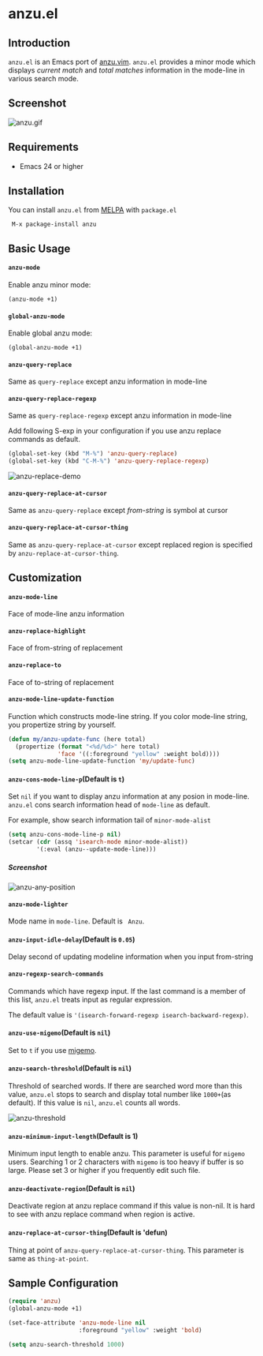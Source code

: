 # anzu.el

## Introduction

`anzu.el` is an Emacs port of [anzu.vim](https://github.com/osyo-manga/vim-anzu).
`anzu.el` provides a minor mode which displays *current match* and *total matches*
information in the mode-line in various search mode.


## Screenshot

![anzu.gif](image/anzu.gif)


## Requirements

* Emacs 24 or higher


## Installation

You can install `anzu.el` from [MELPA](http://melpa.milkbox.net/) with `package.el`

```
 M-x package-install anzu
```


## Basic Usage

#### `anzu-mode`

Enable anzu minor mode:

```lisp
(anzu-mode +1)
```

#### `global-anzu-mode`

Enable global anzu mode:

```lisp
(global-anzu-mode +1)
```

#### `anzu-query-replace`

Same as `query-replace` except anzu information in mode-line

#### `anzu-query-replace-regexp`

Same as `query-replace-regexp` except anzu information in mode-line


Add following S-exp in your configuration if you use anzu replace commands as default.

```lisp
(global-set-key (kbd "M-%") 'anzu-query-replace)
(global-set-key (kbd "C-M-%") 'anzu-query-replace-regexp)
```

![anzu-replace-demo](image/anzu-replace-demo.git)


#### `anzu-query-replace-at-cursor`

Same as `anzu-query-replace` except *from-string* is symbol at cursor

#### `anzu-query-replace-at-cursor-thing`

Same as `anzu-query-replace-at-cursor` except replaced region is
specified by `anzu-replace-at-cursor-thing`.


## Customization

#### `anzu-mode-line`

Face of mode-line anzu information

#### `anzu-replace-highlight`

Face of from-string of replacement

#### `anzu-replace-to`

Face of to-string of replacement

#### `anzu-mode-line-update-function`

Function which constructs mode-line string. If you color mode-line string,
you propertize string by yourself.

```lisp
(defun my/anzu-update-func (here total)
  (propertize (format "<%d/%d>" here total)
              'face '((:foreground "yellow" :weight bold))))
(setq anzu-mode-line-update-function 'my/update-func)
```

#### `anzu-cons-mode-line-p`(Default is `t`)

Set `nil` if you want to display anzu information at any posion in mode-line.
`anzu.el` cons search information head of `mode-line` as default.

For example, show search information tail of `minor-mode-alist`

```lisp
(setq anzu-cons-mode-line-p nil)
(setcar (cdr (assq 'isearch-mode minor-mode-alist))
        '(:eval (anzu--update-mode-line)))
```

##### Screenshot

![anzu-any-position](image/anzu-any-position.png)


#### `anzu-mode-lighter`

Mode name in `mode-line`. Default is ` Anzu`.


#### `anzu-input-idle-delay`(Default is `0.05`)

Delay second of updating modeline information when you input from-string

#### `anzu-regexp-search-commands`

Commands which have regexp input. If the last command is a member of this list,
`anzu.el` treats input as regular expression.

The default value is `'(isearch-forward-regexp isearch-backward-regexp)`.

#### `anzu-use-migemo`(Default is `nil`)

Set to `t` if you use [migemo](https://github.com/emacs-jp/migemo).

#### `anzu-search-threshold`(Default is `nil`)

Threshold of searched words. If there are searched word more than this value,
`anzu.el` stops to search and display total number like `1000+`(as default).
If this value is `nil`, `anzu.el` counts all words.

![anzu-threshold](image/anzu-threshold.png)


#### `anzu-minimum-input-length`(Default is 1)

Minimum input length to enable anzu. This parameter is useful for `migemo` users.
Searching 1 or 2 characters with `migemo` is too heavy if buffer is so large.
Please set 3 or higher if you frequently edit such file.

#### `anzu-deactivate-region`(Default is `nil`)

Deactivate region at anzu replace command if this value is non-nil.
It is hard to see with anzu replace command when region is active.


#### `anzu-replace-at-cursor-thing`(Default is 'defun)

Thing at point of `anzu-query-replace-at-cursor-thing`.
This parameter is same as `thing-at-point`.


## Sample Configuration

```lisp
(require 'anzu)
(global-anzu-mode +1)

(set-face-attribute 'anzu-mode-line nil
                    :foreground "yellow" :weight 'bold)

(setq anzu-search-threshold 1000)
```
